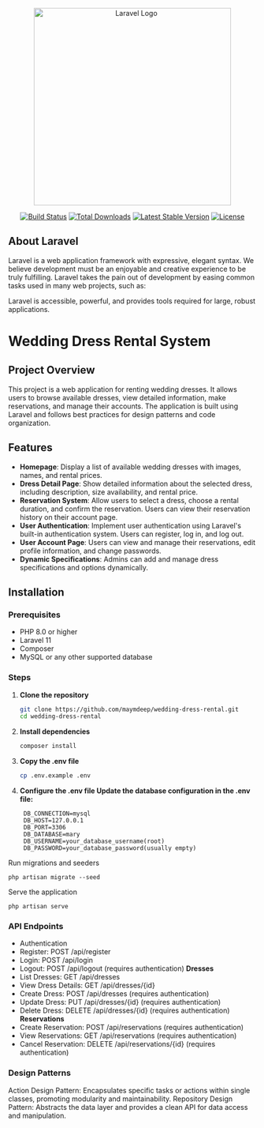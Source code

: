 <p align="center"><a href="https://laravel.com" target="_blank"><img src="https://raw.githubusercontent.com/laravel/art/master/logo-lockup/5%20SVG/2%20CMYK/1%20Full%20Color/laravel-logolockup-cmyk-red.svg" width="400" alt="Laravel Logo"></a></p>

<p align="center">
<a href="https://github.com/laravel/framework/actions"><img src="https://github.com/laravel/framework/workflows/tests/badge.svg" alt="Build Status"></a>
<a href="https://packagist.org/packages/laravel/framework"><img src="https://img.shields.io/packagist/dt/laravel/framework" alt="Total Downloads"></a>
<a href="https://packagist.org/packages/laravel/framework"><img src="https://img.shields.io/packagist/v/laravel/framework" alt="Latest Stable Version"></a>
<a href="https://packagist.org/packages/laravel/framework"><img src="https://img.shields.io/packagist/l/laravel/framework" alt="License"></a>
</p>

## About Laravel

Laravel is a web application framework with expressive, elegant syntax. We believe development must be an enjoyable and creative experience to be truly fulfilling. Laravel takes the pain out of development by easing common tasks used in many web projects, such as:

Laravel is accessible, powerful, and provides tools required for large, robust applications.

# Wedding Dress Rental System

## Project Overview
This project is a web application for renting wedding dresses. It allows users to browse available dresses, view detailed information, make reservations, and manage their accounts. The application is built using Laravel and follows best practices for design patterns and code organization.

## Features
- **Homepage**: Display a list of available wedding dresses with images, names, and rental prices.
- **Dress Detail Page**: Show detailed information about the selected dress, including description, size availability, and rental price.
- **Reservation System**: Allow users to select a dress, choose a rental duration, and confirm the reservation. Users can view their reservation history on their account page.
- **User Authentication**: Implement user authentication using Laravel's built-in authentication system. Users can register, log in, and log out.
- **User Account Page**: Users can view and manage their reservations, edit profile information, and change passwords.
- **Dynamic Specifications**: Admins can add and manage dress specifications and options dynamically.

## Installation

### Prerequisites
- PHP 8.0 or higher
- Laravel 11
- Composer
- MySQL or any other supported database

### Steps
1. **Clone the repository**
   ```bash
   git clone https://github.com/maymdeep/wedding-dress-rental.git
   cd wedding-dress-rental

2. **Install dependencies**
    ```bash
    composer install

3. **Copy the .env file**
    ```bash
    cp .env.example .env


5. **Configure the .env file Update the database configuration in the .env file:**

        DB_CONNECTION=mysql
        DB_HOST=127.0.0.1
        DB_PORT=3306
        DB_DATABASE=mary
        DB_USERNAME=your_database_username(root)
        DB_PASSWORD=your_database_password(usually empty)

Run migrations and seeders

    php artisan migrate --seed

Serve the application

    php artisan serve


### API Endpoints
- Authentication
- Register: POST /api/register
- Login: POST /api/login
- Logout: POST /api/logout (requires authentication)
**Dresses**
- List Dresses: GET /api/dresses
- View Dress Details: GET /api/dresses/{id}
- Create Dress: POST /api/dresses (requires authentication)
- Update Dress: PUT /api/dresses/{id} (requires authentication)
- Delete Dress: DELETE /api/dresses/{id} (requires authentication)
**Reservations**
- Create Reservation: POST /api/reservations (requires authentication)
- View Reservations: GET /api/reservations (requires authentication)
- Cancel Reservation: DELETE /api/reservations/{id} (requires authentication)


### Design Patterns

Action Design Pattern: Encapsulates specific tasks or actions within single classes, promoting modularity and maintainability.
Repository Design Pattern: Abstracts the data layer and provides a clean API for data access and manipulation.


